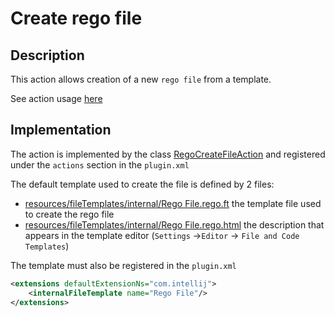 # Create rego file
## Description
This action allows creation of a new `rego file` from a template.

See action usage [here](../../user/features/create_rego_file.md)

## Implementation
The action is implemented by the class [RegoCreateFileAction](../../../src/main/kotlin/org/openpolicyagent/ideaplugin/ide/actions/RegoCreateFileAction.kt)
and registered under the `actions` section in the `plugin.xml`

The default template used to create the file is defined by 2 files:
* [resources/fileTemplates/internal/Rego File.rego.ft](../../../src/main/resources/fileTemplates/internal/Rego%20File.rego.ft) the template file used to create the rego file
* [resources/fileTemplates/internal/Rego File.rego.html](../../../src/main/resources/fileTemplates/internal/Rego%20File.rego.html) the description that appears in the template editor (`Settings` ->`Editor` -> `File and Code Templates`)

The template must also be registered in the `plugin.xml`
```xml
<extensions defaultExtensionNs="com.intellij">
    <internalFileTemplate name="Rego File"/>
</extensions>
```
